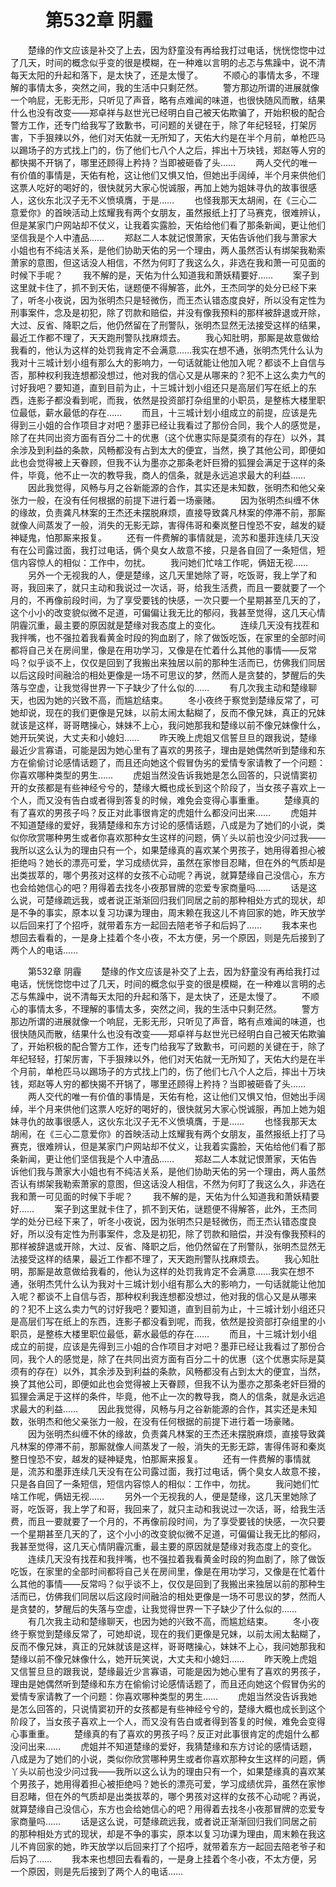 # 　　第532章 阴霾
　　楚缘的作文应该是补交了上去，因为舒童没有再给我打过电话，恍恍惚惚中过了几天，时间的概念似乎变的很是模糊，在一种难以言明的忐忑与焦躁中，说不清每天太阳的升起和落下，是太快了，还是太慢了。
　　不顺心的事情太多，不理解的事情太多，突然之间，我的生活中只剩茫然。
　　警方那边所谓的进展就像一个响屁，无影无形，只听见了声音，略有点难闻的味道，也很快随风而散，结果什么也没有改变——郑卓祥与赵世光已经明白自己被天佑欺骗了，开始积极的配合警方工作，还专门给我写了致歉书，可问题的关键在于，除了年纪轻轻，打架厉害，下手狠辣以外，他们对天佑就一无所知了，天佑大约是在半个月前，单枪匹马以踢场子的方式找上门的，伤了他们七八个人之后，摔出十万块钱，郑赵等人穷的都快揭不开锅了，哪里还顾得上矜持？当即被砸昏了头……
　　两人交代的唯一有价值的事情是，天佑有枪，这让他们又惧又怕，但她出手阔绰，半个月来供他们这票人吃好的喝好的，很快就另大家心悦诚服，再加上她为姐妹寻仇的故事很感人，这伙东北汉子无不义愤填膺，于是……
　　也怪我那天太胡闹，在《三心二意爱你》的首映活动上炫耀我有两个女朋友，虽然报纸上打了马赛克，很难辨认，但是某家门户网站却不仗义，让我着实露脸，天佑给他们看了那条新闻，更让他们坚信我是个人中渣品……
　　郑赵二人本就记恨萧家，天佑告诉他们我与萧家大小姐也有不纯洁关系，是他们协助天佑的另一个理由，两人虽然否认有绑架我勒索萧家的意图，但这话没人相信，不然为何盯了我这么久，非选在我和萧一可见面的时候下手呢？
　　我不解的是，天佑为什么知道我和萧妖精要好……
　　案子到这里就卡住了，抓不到天佑，谜题便不得解答，此外，王杰同学的处分已经下来了，听冬小夜说，因为张明杰只是轻微伤，而王杰认错态度良好，所以没有定性为刑事案件，念及是初犯，除了罚款和赔偿，并没有像我预料的那样被辞退或开除，大过、反省、降职之后，他仍然留在了刑警队，张明杰显然无法接受这样的结果，最近工作都不理了，天天跑刑警队找麻烦去。
　　我心知肚明，那厮是故意做给我看的，他认为这样的处罚我肯定不会满意……我实在想不通，张明杰凭什么认为我对十三城计划小组有那么大的影响力，一句话就能让他加入呢？都谈不上自信与否，那种权利我连想都没想过，他对我的信心又是从哪来的？犯不上这么卖力气的讨好我吧？要知道，直到目前为止，十三城计划小组还只是高层们写在纸上的东西，连影子都没看到呢，而我，依然是投资部打杂组里的小职员，是整栋大楼里职位最低，薪水最低的存在……
　　而且，十三城计划小组成立的前提，应该是先得到三小姐的合作项目才对吧？墨菲已经让我看过了那份合同，我个人的感觉是，除了在共同出资方面有百分二十的优惠（这个优惠实际是莫须有的存在）以外，其余涉及到利益的条款，风畅都没有占到太大的便宜，当然，换了其他公司，即便如此也会觉得被上天眷顾，但我不认为墨亦之那条老奸巨猾的狐狸会满足于这样的条件，毕竟，他不止一次的教导我，商人的信条，就是永远追求最大的利益……
　　因此我觉得，风畅与月之谷新能源的合作，其实还是未知数，张明杰和他父亲张力一般，在没有任何根据的前提下进行着一场豪赌。
　　因为张明杰纠缠不休的缘故，负责龚凡林案的王杰还未摆脱麻烦，直接导致龚凡林案的停滞不前，那厮就像人间蒸发了一般，消失的无影无踪，害得伟哥和秦岚整日惶恐不安，越发的疑神疑鬼，怕那厮来报复。
　　还有一件费解的事情就是，流苏和墨菲连续几天没有在公司露过面，我打过电话，俩个臭女人故意不接，只是各自回了一条短信，短信内容惊人的相似：工作中，勿扰。
　　我问她们忙啥工作呢，俩妞无视……
　　另外一个无视我的人，便是楚缘，这几天里她除了哥，吃饭哥，我上学了和哥，我回来了，就只主动和我说过一次话，哥，给我生活费，而且一要就要了一个月的，不再像前段时间，为了享受要钱的快感，一次只要一个星期甚至几天的了，这个小小的改变貌似微不足道，可偏偏让我无比的郁闷，我甚至觉得，这几天心情阴霾沉重，最主要的原因就是楚缘对我态度上的变化。
　　连续几天没有找茬和我拌嘴，也不强拉着我看黄金时段的狗血剧了，除了做饭吃饭，在家里的全部时间都将自己关在房间里，像是在用功学习，又像是在忙着什么其他的事情——反常吗？似乎谈不上，仅仅是回到了我搬出来独居以前的那种生活而已，仿佛我们同居以后这段时间融洽的相处更像是一场不可思议的梦，然而人是贪婪的，梦醒后的失落与空虚，让我觉得世界一下子缺少了什么似的……
　　有几次我主动和楚缘聊天，也因为她的兴致不高，而尴尬结束。
　　冬小夜终于察觉到楚缘反常了，可她却说，现在的我们更像是兄妹，以前太闹太黏糊了，反而不像兄妹，真正的兄妹就该是这样，哥哥瞎操心，妹妹不上心，我问她那我和楚缘以前不像兄妹像什么，她开玩笑说，大丈夫和小媳妇……
　　昨天晚上虎姐又信誓旦旦的跟我说，楚缘最近少言寡语，可能是因为她心里有了喜欢的男孩子，理由是她偶然听到楚缘和东方在偷偷讨论感情话题了，而且还向她这个假冒伪劣的爱情专家请教了一个问题：你喜欢哪种类型的男生……
　　虎姐当然没告诉我她是怎么回答的，只说情窦初开的女孩都是有些神经兮兮的，楚缘大概也成长到这个阶段了，当女孩子喜欢上一个人，而又没有告白或者得到答复的时候，难免会变得心事重重。
　　楚缘真的有了喜欢的男孩子吗？反正对此事很肯定的虎姐什么都没问出来……
　　虎姐并不知道楚缘的爱好，我猜楚缘和东方讨论的感情话题，八成是为了她们的小说，类似你欣赏哪种男生或者你喜欢那种女生这样的问题，俩丫头以前也没少问过我——我所以这么认为的理由只有一个，如果楚缘真的喜欢某个男孩子，她用得着担心被拒绝吗？她长的漂亮可爱，学习成绩优异，虽然在家惨目忍睹，但在外的气质却是出类拔萃的，哪个男孩对这样的女孩不心动呢？再说，就算楚缘自己没信心，东方也会给她信心的吧？用得着去找冬小夜那冒牌的恋爱专家商量吗……
　　话是这么说，可楚缘疏远我，或者说正渐渐回归我们同居之前的那种相处方式的现状，却是不争的事实，原本以复习功课为理由，周末赖在我这儿不肯回家的她，昨天放学以后回来打了个招呼，就带着东方一起回去陪老爷子和后妈了……
　　我本来也想回去看看的，一是身上挂着个冬小夜，不太方便，另一个原因，则是先后接到了两个人的电话……

　　第532章 阴霾
　　楚缘的作文应该是补交了上去，因为舒童没有再给我打过电话，恍恍惚惚中过了几天，时间的概念似乎变的很是模糊，在一种难以言明的忐忑与焦躁中，说不清每天太阳的升起和落下，是太快了，还是太慢了。
　　不顺心的事情太多，不理解的事情太多，突然之间，我的生活中只剩茫然。
　　警方那边所谓的进展就像一个响屁，无影无形，只听见了声音，略有点难闻的味道，也很快随风而散，结果什么也没有改变——郑卓祥与赵世光已经明白自己被天佑欺骗了，开始积极的配合警方工作，还专门给我写了致歉书，可问题的关键在于，除了年纪轻轻，打架厉害，下手狠辣以外，他们对天佑就一无所知了，天佑大约是在半个月前，单枪匹马以踢场子的方式找上门的，伤了他们七八个人之后，摔出十万块钱，郑赵等人穷的都快揭不开锅了，哪里还顾得上矜持？当即被砸昏了头……
　　两人交代的唯一有价值的事情是，天佑有枪，这让他们又惧又怕，但她出手阔绰，半个月来供他们这票人吃好的喝好的，很快就另大家心悦诚服，再加上她为姐妹寻仇的故事很感人，这伙东北汉子无不义愤填膺，于是……
　　也怪我那天太胡闹，在《三心二意爱你》的首映活动上炫耀我有两个女朋友，虽然报纸上打了马赛克，很难辨认，但是某家门户网站却不仗义，让我着实露脸，天佑给他们看了那条新闻，更让他们坚信我是个人中渣品……
　　郑赵二人本就记恨萧家，天佑告诉他们我与萧家大小姐也有不纯洁关系，是他们协助天佑的另一个理由，两人虽然否认有绑架我勒索萧家的意图，但这话没人相信，不然为何盯了我这么久，非选在我和萧一可见面的时候下手呢？
　　我不解的是，天佑为什么知道我和萧妖精要好……
　　案子到这里就卡住了，抓不到天佑，谜题便不得解答，此外，王杰同学的处分已经下来了，听冬小夜说，因为张明杰只是轻微伤，而王杰认错态度良好，所以没有定性为刑事案件，念及是初犯，除了罚款和赔偿，并没有像我预料的那样被辞退或开除，大过、反省、降职之后，他仍然留在了刑警队，张明杰显然无法接受这样的结果，最近工作都不理了，天天跑刑警队找麻烦去。
　　我心知肚明，那厮是故意做给我看的，他认为这样的处罚我肯定不会满意……我实在想不通，张明杰凭什么认为我对十三城计划小组有那么大的影响力，一句话就能让他加入呢？都谈不上自信与否，那种权利我连想都没想过，他对我的信心又是从哪来的？犯不上这么卖力气的讨好我吧？要知道，直到目前为止，十三城计划小组还只是高层们写在纸上的东西，连影子都没看到呢，而我，依然是投资部打杂组里的小职员，是整栋大楼里职位最低，薪水最低的存在……
　　而且，十三城计划小组成立的前提，应该是先得到三小姐的合作项目才对吧？墨菲已经让我看过了那份合同，我个人的感觉是，除了在共同出资方面有百分二十的优惠（这个优惠实际是莫须有的存在）以外，其余涉及到利益的条款，风畅都没有占到太大的便宜，当然，换了其他公司，即便如此也会觉得被上天眷顾，但我不认为墨亦之那条老奸巨猾的狐狸会满足于这样的条件，毕竟，他不止一次的教导我，商人的信条，就是永远追求最大的利益……
　　因此我觉得，风畅与月之谷新能源的合作，其实还是未知数，张明杰和他父亲张力一般，在没有任何根据的前提下进行着一场豪赌。
　　因为张明杰纠缠不休的缘故，负责龚凡林案的王杰还未摆脱麻烦，直接导致龚凡林案的停滞不前，那厮就像人间蒸发了一般，消失的无影无踪，害得伟哥和秦岚整日惶恐不安，越发的疑神疑鬼，怕那厮来报复。
　　还有一件费解的事情就是，流苏和墨菲连续几天没有在公司露过面，我打过电话，俩个臭女人故意不接，只是各自回了一条短信，短信内容惊人的相似：工作中，勿扰。
　　我问她们忙啥工作呢，俩妞无视……
　　另外一个无视我的人，便是楚缘，这几天里她除了哥，吃饭哥，我上学了和哥，我回来了，就只主动和我说过一次话，哥，给我生活费，而且一要就要了一个月的，不再像前段时间，为了享受要钱的快感，一次只要一个星期甚至几天的了，这个小小的改变貌似微不足道，可偏偏让我无比的郁闷，我甚至觉得，这几天心情阴霾沉重，最主要的原因就是楚缘对我态度上的变化。
　　连续几天没有找茬和我拌嘴，也不强拉着我看黄金时段的狗血剧了，除了做饭吃饭，在家里的全部时间都将自己关在房间里，像是在用功学习，又像是在忙着什么其他的事情——反常吗？似乎谈不上，仅仅是回到了我搬出来独居以前的那种生活而已，仿佛我们同居以后这段时间融洽的相处更像是一场不可思议的梦，然而人是贪婪的，梦醒后的失落与空虚，让我觉得世界一下子缺少了什么似的……
　　有几次我主动和楚缘聊天，也因为她的兴致不高，而尴尬结束。
　　冬小夜终于察觉到楚缘反常了，可她却说，现在的我们更像是兄妹，以前太闹太黏糊了，反而不像兄妹，真正的兄妹就该是这样，哥哥瞎操心，妹妹不上心，我问她那我和楚缘以前不像兄妹像什么，她开玩笑说，大丈夫和小媳妇……
　　昨天晚上虎姐又信誓旦旦的跟我说，楚缘最近少言寡语，可能是因为她心里有了喜欢的男孩子，理由是她偶然听到楚缘和东方在偷偷讨论感情话题了，而且还向她这个假冒伪劣的爱情专家请教了一个问题：你喜欢哪种类型的男生……
　　虎姐当然没告诉我她是怎么回答的，只说情窦初开的女孩都是有些神经兮兮的，楚缘大概也成长到这个阶段了，当女孩子喜欢上一个人，而又没有告白或者得到答复的时候，难免会变得心事重重。
　　楚缘真的有了喜欢的男孩子吗？反正对此事很肯定的虎姐什么都没问出来……
　　虎姐并不知道楚缘的爱好，我猜楚缘和东方讨论的感情话题，八成是为了她们的小说，类似你欣赏哪种男生或者你喜欢那种女生这样的问题，俩丫头以前也没少问过我——我所以这么认为的理由只有一个，如果楚缘真的喜欢某个男孩子，她用得着担心被拒绝吗？她长的漂亮可爱，学习成绩优异，虽然在家惨目忍睹，但在外的气质却是出类拔萃的，哪个男孩对这样的女孩不心动呢？再说，就算楚缘自己没信心，东方也会给她信心的吧？用得着去找冬小夜那冒牌的恋爱专家商量吗……
　　话是这么说，可楚缘疏远我，或者说正渐渐回归我们同居之前的那种相处方式的现状，却是不争的事实，原本以复习功课为理由，周末赖在我这儿不肯回家的她，昨天放学以后回来打了个招呼，就带着东方一起回去陪老爷子和后妈了……
　　我本来也想回去看看的，一是身上挂着个冬小夜，不太方便，另一个原因，则是先后接到了两个人的电话……
